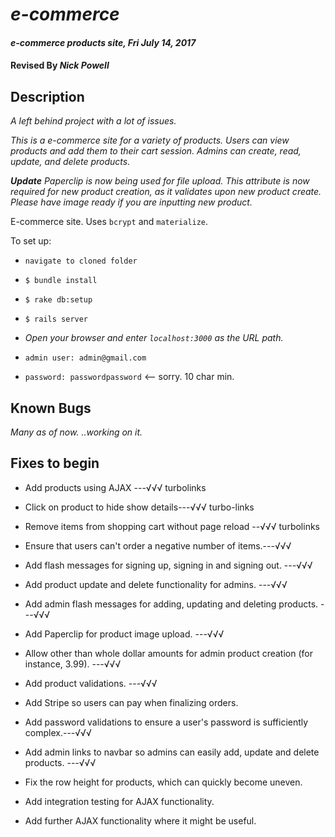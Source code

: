 # _e-commerce_

#### _e-commerce products site, Fri July 14, 2017_

#### Revised By _**Nick Powell**_

## Description

_A left behind project with a lot of issues._

_This is a e-commerce site for a variety of products. Users can view products and add them to their cart session. Admins can create, read, update, and delete products._

_**Update** Paperclip is now being used for file upload. This attribute is now required for new product creation, as it validates upon new product create. Please have image ready if you are inputting new product._


E-commerce site. Uses `bcrypt` and `materialize`.

To set up:

* `navigate to cloned folder`
* `$ bundle install`
* `$ rake db:setup`
* `$ rails server`

* _Open your browser and enter `localhost:3000` as the URL path._

* `admin user: admin@gmail.com`
* `password: passwordpassword` <-- sorry. 10 char min.

## Known Bugs

_Many as of now. ..working on it._

## Fixes to begin

* Add products using AJAX ---√√√ turbolinks
* Click on product to hide show details---√√√ turbo-links
* Remove items from shopping cart without page reload --√√√ turbolinks

* Ensure that users can't order a negative number of items.---√√√
* Add flash messages for signing up, signing in and signing out. ---√√√
* Add product update and delete functionality for admins. ---√√√
* Add admin flash messages for adding, updating and deleting products. ---√√√
* Add Paperclip for product image upload. ---√√√
* Allow other than whole dollar amounts for admin product creation (for instance, 3.99). ---√√√
* Add product validations. ---√√√
* Add Stripe so users can pay when finalizing orders.
* Add password validations to ensure a user's password is sufficiently complex.---√√√
* Add admin links to navbar so admins can easily add, update and delete products. ---√√√
* Fix the row height for products, which can quickly become uneven.
* Add integration testing for AJAX functionality.
* Add further AJAX functionality where it might be useful.
